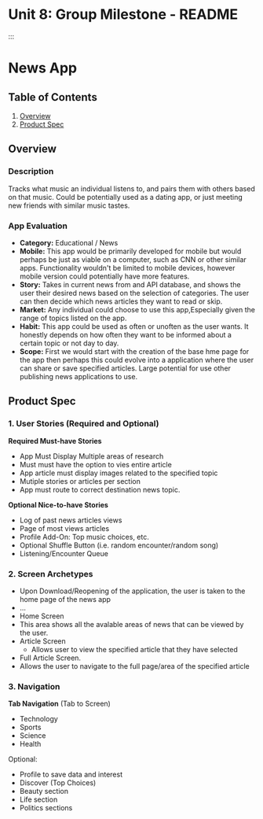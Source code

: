 Unit 8: Group Milestone - README
===


:::

# News App 

## Table of Contents
1. [Overview](#Overview)
1. [Product Spec](#Product-Spec)

## Overview
### Description
Tracks what music an individual listens to, and pairs them with others based on that music. Could be potentially used as a dating app, or just meeting new friends with similar music tastes.

### App Evaluation
- **Category:** Educational / News
- **Mobile:** This app would be primarily developed for mobile but would perhaps be just as viable on a computer, such as CNN or other similar apps. Functionality wouldn't be limited to mobile devices, however mobile version could potentially have more features.
- **Story:** Takes in current news from and API database, and shows the user their desired news based on the selection of categories. The user can then decide which news articles they want to read or skip.
- **Market:** Any individual could choose to use this app,Especially given the range of topics listed on the app.
- **Habit:** This app could be used as often or unoften as the user wants. It honestly depends on how often they want to be informed about a certain topic or not day to day.
- **Scope:** First we would start with the creation of the base hme page for the app then perhaps this could evolve into a application where the user can share or save specified articles. Large potential for use other publishing news applications to use.

## Product Spec
### 1. User Stories (Required and Optional)

**Required Must-have Stories**

* App Must Display Multiple areas of research 
* Must must have the option to vies entire article
* App article must display images related to the specified topic
* Mutiple stories or articles per section
* App must route to correct destination news topic.

**Optional Nice-to-have Stories**

* Log of past news articles views
* Page of most views articles
* Profile Add-On: Top music choices, etc.
* Optional Shuffle Button (i.e. random encounter/random song)
* Listening/Encounter Queue

### 2. Screen Archetypes

   * Upon Download/Reopening of the application, the user is taken to the home page of the news app 
   * ...
* Home Screen
* This area shows all the avalable areas of news that can be viewed by the user.
* Article Screen 
   * Allows user to view the specified article that they have selected
* Full Article Screen.
* Allows the user to navigate to the full page/area of the specified article

### 3. Navigation

**Tab Navigation** (Tab to Screen)

* Technology
* Sports 
* Science
* Health

Optional:
* Profile to save data and interest 
* Discover (Top Choices)
* Beauty section 
* Life section
* Politics sections 

